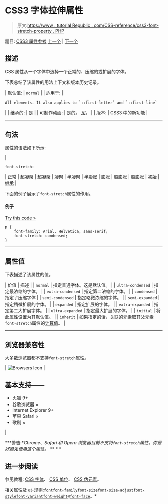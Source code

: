 # CSS3 字体拉伸属性

> 原文:[https://www . tutorial Republic . com/CSS-reference/css3-font-stretch-property . PHP](https://www.tutorialrepublic.com/css-reference/css3-font-stretch-property.php)

题目: [CSS3 属性参考](css3-properties.php) [上一个](css3-font-size-adjust-property.php) | [下一个](css-font-style-property.php)

## 描述

CSS 属性从一个字体中选择一个正常的、压缩的或扩展的字体。

下表总结了该属性的用法上下文和版本历史记录。

| 默认值: | `normal` |
| 适用于: | 

```
All elements. It also applies to `::first-letter` and `::first-line`
```

 |
| 继承的: | 是 |
| 可制作动画: | 是的。 [*见*](css-animatable-properties.php)*。* |
| 版本: | CSS3 中的新功能 |

* * *

## 句法

属性的语法如下所示:

| 

```
font-stretch: 
```

 | 正常 &#124; 超凝聚 &#124; 超凝聚 &#124; 凝聚 &#124; 半凝聚 &#124; 半膨胀 &#124; 膨胀 &#124; 超膨胀 &#124; 超膨胀 &#124; [初始](../definitions.php#initial) &#124; [继承](../definitions.php#inherit) |

下面的例子展示了`font-stretch`属性的作用。

#### 例子

[Try this code »](../codelab.php?topic=css3&file=font-stretch-property "Try this code using online Editor")

```
p {
    font-family: Arial, Helvetica, sans-serif;
    font-stretch: condensed;
}
```

* * *

## 属性值

下表描述了该属性的值。

| 价值 | 描述 |
| `normal` | 指定普通字体。这是默认值。 |
| `ultra-condensed` | 指定最浓缩的字体。 |
| `extra-condensed` | 指定第二浓缩的字体。 |
| `condensed` | 指定了压缩字体 |
| `semi-condensed` | 指定略微浓缩的字体。 |
| `semi-expanded` | 指定稍微扩展的字体。 |
| `expanded` | 指定扩展的字体。 |
| `extra-expanded` | 指定第二大扩展字体。 |
| `ultra-expanded` | 指定最大扩展的字体。 |
| `initial` | 将此属性设置为其默认值。 |
| `inherit` | 如果指定的话，关联的元素取其父元素`font-stretch`属性的[计算值](../definitions.php#computed-value)。 |

* * *

## 浏览器兼容性

大多数浏览器都不支持`font-stretch`属性。

| ![Browsers Icon](../Images/e9331123c77668c1832e541c2fca1002.png) | 

## 基本支持——

*   火狐 9+
*   谷歌浏览器 ×
*   Internet Explorer 9+
*   苹果 Safari ×
*   歌剧 ×

 |

 ***警告:**Chrome、Safari 和 Opera 浏览器目前不支持`font-stretch`属性。你最好避免使用这个属性。*  ** * *

## 进一步阅读

参见教程: [CSS 字体](../css-tutorial/css-fonts.php)、 [CSS 单位](../css-tutorial/css-units.php)、 [CSS 伪元素](../css-tutorial/css-pseudo-elements.php)。

相关属性及 at-规则:[`font`](css-font-property.php)[`font-family`](css-font-family-property.php)[`font-size`](css-font-size-property.php)[`font-size-adjust`](css3-font-size-adjust-property.php)[`font-style`](css-font-style-property.php)[`font-variant`](css-font-variant-property.php)[`font-weight`](css-font-weight-property.php)[`@font-face`](css-font-face-rule.php)。*